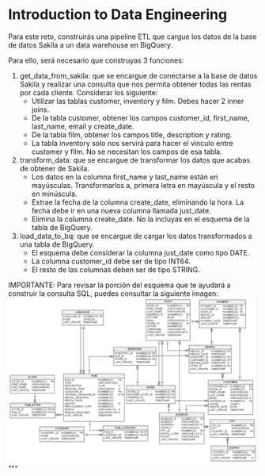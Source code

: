 # Introduction to Data Engineering

Para este reto, construirás una pipeline ETL que cargue los datos de la base de datos Sakila a un data warehouse en BigQuery.

Para ello, será necesario que construyas 3 funciones:
1. get_data_from_sakila: que se encargue de conectarse a la base de datos Sakila y realizar una consulta que
nos permita obtener todas las rentas por cada cliente. Considerar los siguiente:
    - Utilizar las tablas customer, inventory y film. Debes hacer 2 inner joins.
    - De la tabla customer, obtener los campos customer_id, first_name, last_name, email y create_date.
    - De la tabla film, obtener los campos title, description y rating.
    - La tabla inventory solo nos servirá para hacer el vínculo entre customer y film. No se necesitan los campos de esa tabla.
2. transform_data: que se encargue de transformar los datos que acabas de obtener de Sakila.
    - Los datos en la columna first_name y last_name están en mayúsculas. Transformarlos a, primera letra en mayúscula y el resto en minúscula.
    - Extrae la fecha de la columna create_date, eliminando la hora. La fecha debe ir en una nueva columna llamada just_date.
    - Elimina la columna create_date. No la incluyas en el esquema de la tabla de BigQuery.
3. load_data_to_bq: que se encargue de cargar los datos transformados a una tabla de BigQuery.
    - El esquema debe considerar la columna just_date como tipo DATE.
    - La columna customer_id debe ser de tipo INT64.
    - El resto de las columnas deben ser de tipo STRING.

IMPORTANTE: Para revisar la porción del esquema que te ayudará a construir la consulta SQL, puedes consultar la siguiente imagen:
![](./src/sakila.png)
"""